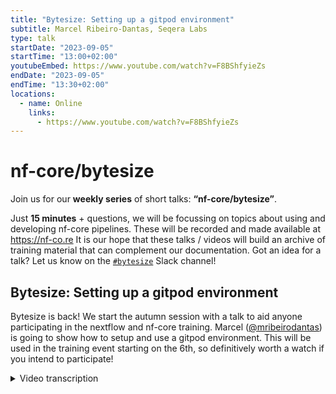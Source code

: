 ```yaml
---
title: "Bytesize: Setting up a gitpod environment"
subtitle: Marcel Ribeiro-Dantas, Seqera Labs
type: talk
startDate: "2023-09-05"
startTime: "13:00+02:00"
youtubeEmbed: https://www.youtube.com/watch?v=F8BShfyieZs
endDate: "2023-09-05"
endTime: "13:30+02:00"
locations:
  - name: Online
    links:
      - https://www.youtube.com/watch?v=F8BShfyieZs
---
```


# nf-core/bytesize

Join us for our **weekly series** of short talks: **“nf-core/bytesize”**.

Just **15 minutes** + questions, we will be focussing on topics about using and developing nf-core pipelines.
These will be recorded and made available at <https://nf-co.re>
It is our hope that these talks / videos will build an archive of training material that can complement our documentation. Got an idea for a talk? Let us know on the [`#bytesize`](https://nfcore.slack.com/channels/bytesize) Slack channel!

## Bytesize: Setting up a gitpod environment

Bytesize is back! We start the autumn session with a talk to aid anyone participating in the nextflow and nf-core training. Marcel ([@mribeirodantas](https://github.com/mribeirodantas)) is going to show how to setup and use a gitpod environment. This will be used in the training event starting on the 6th, so definitively worth a watch if you intend to participate!

<details markdown="1"><summary>Video transcription</summary>
:::note
The content has been edited to make it reader-friendly
:::

[0:01](https://www.youtube.com/watch?v=F8BShfyieZs&t=1)
(host) Hello, everyone, and welcome to the first bytesize in fall. I'm happy to have with me today, Marcel. He's from Seqera Labs and is telling us today how to set up a Gitpod environment, which might be specifically of interest for people who will join the training tomorrow. Off to you.

[0:23](https://www.youtube.com/watch?v=F8BShfyieZs&t=23)
Hello, everyone. It's great to be here again. Gitpod is a very nice product or service, and we've been using it to help people have some hands-on, as-fast-as-possible access to the training material that we have in Nextflow. Some people have some difficulties. They try to look for up-to-date material on how to use Gitpod or how to use Gitpod to access your trainings, the Nextflow community trainings. We decided to provide this bytesize talk so that people can have an up-to-date video tutorial on how to do it and also to get into more details about how Gitpod works, which is something that we don't do during this training because that's not really the focus.

[1:11](https://www.youtube.com/watch?v=F8BShfyieZs&t=71)
I'm going to share my screen and show a bit Gitpod. That's the official website, Gitpod.io. The best way is not the training material, but here to find more details about the pricing and everything else, because it has changed reasonably often in recent months and years. Even though in the training we try to have the most up to date information about how it works, ideally you should come here and check how it works. Because sometimes, even the management of the hours used, they are different. The first thing to do is to sign up. I already have an account. What I did was to compy screens of the process. When you go and click on sign up or sign in, you're going to see the screen, which means you don't really create an account for Gitpod, but you use another account that you already have. In the past, you could only log in with GitHub, but now you can also log in with Bitbucket and GitLab. Once you choose one of these options, you're going to see a window similar to this one. This one is for GitHub, asking you to authorize Gitpod to access your account and so on. Once you click to authorize that, you will get this window asking, okay, so you authorized that, so it synced your GitHub account or Bitbucket account or anything like this with Gitpod. You're going to choose a name, and this is the thing that's relatively recent. You can connect your LinkedIn account with your Gitpod account, and then you get 50 hours of usage per month. If you don't do that, you only get 10 hours per month. It's a bit annoying, but this is more than enough. The 10 hours is more than enough to follow the training, the foundational training. If you want to still use Gitpod often afterwards, then it may not be enough, and you may have to pay, or to connect your LinkedIn account to get the 50 hours per month. But it's not only that. When you're opening, when you're configuring the version of the VS Code, because in the end, Gitpod is going to provide you a VS Code web version in your browser. Here you can pick what's the default version that you want, the theme, and then it's going to ask also some information about you, where you work at and what you're using Gitpod for and so on. In the end, you get the screen which has all these workspaces.

[3:44](https://www.youtube.com/watch?v=F8BShfyieZs&t=224)
What are workspaces? What Gitpod provides to you in the end is not only this web URL or VS Code, but also a virtual machine. You point to Git repository URLs, like GitHub repositories, that have some Gitpod virtual machine prepared for that. Then when you access that, you have one workspace. It may have multiple workspaces for the same repository, so they're all going to appear here. The thing is, when you decide to open one of them, and I'm going to show here one example, so we can go to GitHub, Nextflow, training. When you go to the repository, and we know that the training material, we have a Gitpod for that, you just get the URL, and you add `gitpod.io/#`, and the address of the GitHub repository. Then you're going to have this new workspace window. The detail here that I want to emphasize for you is that here you have some options of what machines you want to use to run this container image that we built for the training material. You have the standard one and the large one. All of those 10 hours or 50 hours that we saw a few minutes ago, you're actually using the standard machine. If you choose the large machine, which has more memory, more storage, and more CPU cores, it's going to be less than 10 hours and less than 50 hours if you connect to your LinkedIn account. It's much better to use this large machine, but be aware that the time is going to be shorter than 10 or 50 hours. I usually use the standard one, and it's pretty fine. You're going to click continue, and then you're going to see this screen loading and building the workspace for you. Preparing, starting. The first time you do that, it's going to take a bit longer. It's pulling the container image, it's going to install some software, it's going to do a few things, and in the end, it's going to provide to you this window. It takes a while for everything to finish because there's more that we want to show to you. Okay, so that's ready now.

[6:21](https://www.youtube.com/watch?v=F8BShfyieZs&t=381)
You can close the debug console here, click on here, and you have access to your terminal, which shows everything you see on the left. We are in the NF-training folder. This is the folder for the hands-on training, which is another training in this platform. We have it here, hands-on training. You're going just compress it here. This is the folder for the foundational training. This one here, the basic Nextflow training workshop. We can see here with the ls output, you're indeed inside this folder here. Once we are inside, then there's all these features that if you already use VS Code, it's all the same. We have the file explorer here. You can click on any of these files to open them. You can close them with this X at the top. If you want to download some file, you can click with the right button or depending how your configure it in your machine, and you have the option here to download the file. It's going to download the file to your computer. You can rename files, you can delete files, you can copy path, you can do lots of things, but all these features are pretty similar to what you have in VS Code, just like these other ones here.

[7:27](https://www.youtube.com/watch?v=F8BShfyieZs&t=447)
We have this computer image that's already pulled, which will be used during the training material for the rnaseq pipeline. We can open a browser here. Some are already installed. You can decide to install others. We have some search control. Anyway, it's VS Code, right? You can create folders, files. There are many things. You could spend a whole day here showing you how this VS Code works. Everything you can do by this last panel here with the right button and so on, but you can also use the terminal. If I want to create a new file named `example.nf`, I can type `code example.nf`, and it will open a new window here for you to type something. You can just save that, and it will appear here, `example.nf`, just like you would do in your machine, typing code for VS Code. Once you do that, you have access to all this amazing environment. It's not your machine. Maybe I don't have Nextflow installed in my laptop, but here I have Nextflow, right? Maybe I don't have Docker installed in my machine, but here I have Docker, right? So, everything is already installed here so that when you're following the training material, which is here, right, when you're following this training material, even if you don't know how to install or maybe you cannot install software in your machine for some reason, or you don't want to mess up the configuration of your computer, you don't have to do anything in your computer. You just go to the Gitpod workspace, this virtual machine, and do everything there because everything is already installed. For example, in the Simple RNAseq workflow that we're going to build at some point in the training, you can just run `nextflow run script1.nf`. You don't have that in your machine, yet, but it's here, right? So, I can just do `nextflow run script1.nf`. It's going to work. It's going to do whatever it says here, showing something, like printing the reads back, right? So, Gitpod allows us to very quickly start practicing Nextflow and to very quickly be able to follow the training material that we have with the recordings and everything that you will soon see.

[10:03](https://www.youtube.com/watch?v=F8BShfyieZs&t=603)
Another interesting thing is to set up your Gitpod instance for your personal GitHub repository. The focus of today is really to show how to use Gitpod for the training material GitHub repository, but it's also interesting to show you what's going on in the background. The first thing is that we have a container image that we created. Here's the training GitHub repository. We can go to Github and we have this Gitpod Dockerfile. This is just the Dockerfile we use with the GitHub action to build this container image. It installs lots of software that are required for the training material, including Conda and Mamba and Nextflow and nf-core tools and a few things, right? That's some configuration. This is the GitHub, the container image. You could do it locally in your machine and push to a container registry, but we have a GitHub action doing that. The interesting thing, though, is that .gitpod.yml file is at the root of your GitHub repository. Here is where you have all the magic happening. You have some workspace location, some information about what you want your VS code to look like and to have and so on. The checkout location in the virtual machine, right? Within a container, of course, you have some interesting things here. Enable for the master default branch, enable for all branches in this repository. Maybe you want to open this GitHub repository with Gitpod, but you want a specific branch, right? No, you don't want master or main. We have lots of things here. Then you have the container image where you will be inside when you open the Gitpod workspace. Here we have the container image that I just showed the Dockerfile to you, right? And a few things, a few tasks, and here's some VS code extension that we want by default, right? So, this .gitpod.yml is where most of the magic happens.

[12:05](https://www.youtube.com/watch?v=F8BShfyieZs&t=725)
But then we also have the other file that we mentioned at the top of the previous file, which is gitpod-ws.code-workspace. Here, for example, I show what folders I want to be automatically opened in the Power Explorer on the left, as we saw a few minutes ago. Then a few settings also. All that you can find in the Gitpod website. You have the resources and docs and so on. Everything you can find here if you want to have a Gitpod instance for your GitHub repository, right? When you do the Gitpod.io/# in the GitHub URL, Gitpod will look for these files, mostly for the .gitpod.yml that we saw here. The other one that it prefers is gitpod-ws. I don't know if there's much more in that talk about it. It's simple, but I agree that without a video tutorial like we did here, it can be challenging to start using gitpod all of a sudden when you want to do the next full training. But we believe that with this bytesize talk, we can have some step-by-step video training like I showed with the print screens of every screen you have when you sign up. But indeed, we have this connect with LinkedIn detail now. It wasn't like that in the past. Some people were trying to follow our courses or training materials and they were like, oh, there's something different here. Why do I have my LinkedIn account and so on? So, I believe that right now if you start to connect with LinkedIn, maybe if you ask for a phone number to confirm. I'm not sure. Someone told me that, but I already have an account, so I can't really be sure. Yeah, I think that's it.

[14:02](https://www.youtube.com/watch?v=F8BShfyieZs&t=842)
If you have any questions, I can answer or maybe focus on something specific that at first seemed not so important to me. But maybe for you, you want to know something else about this gitpod or the training material and so on. Back to you Fran to manage these questions.

[14:22](https://www.youtube.com/watch?v=F8BShfyieZs&t=862)
(host) Thank you very much. Are there any questions from the audience? Maybe I can start with one question from my side first.

(question) There seems to be quite a few files that you have to create in order to get this to work. Is there any easy way where there's like a builder or a wizard that guides you through creating one? Do you know about that?

(answer) Yeah. These files are really if you want to create a Gitpod workspace for your personal project, right? For the training material, everything is done already. They have a command line called GP and they have a command. I think it's `gp build` or something that you run it and it builds the .gitpod.yml for you. In the Gitpod, you go to resources and docs and there are multiple files explaining how to do that. How to build this file, how to test the other ones, how to install extensions, it's all there. It's very useful if you want to maybe have a workspace to play with your Nextflow pipeline, for example, that you are developing. But I want to emphasize that for the workspaces that are already there, like the training material, you don't have to do anything. The only thing you have to do is to sign up for an account and go to the URL gitpod.io/# and the GitHub repository URL of the training material. That's all you have to do. Then the signing up, of course, and waiting for it to load with the page and the builder and so on.

[15:55](https://www.youtube.com/watch?v=F8BShfyieZs&t=955)
(question) We have a question in the chat. Cohen is asking, what is the main advantage over VSCodeplus.dev container?

(answer) That's a hard question, actually, because until a while ago, the obvious difference is that the GitHub code space, they were more expensive, right? So, I'm sorry, I'm confusing VS Code with the code spaces with GitHub. That's a good question. I'm not sure if I remember correctly, I used dev containers, but I think I also use it with code spaces. The thing is, until a while ago, Gitpod was better than the other solutions because it was cheaper. Everyone was more limited, less powerful machines and more expensive than Gitpod. But then recently, things started to change. With GitHub code spaces, for example, they made it, I think, as cheap or maybe cheaper because I think they also provide maybe 55 or 60 hours. I remember when they released the latest change, it was something like, we give you for free the same amount of Gitpod or maybe even a bit more. This was like a killing blow almost, I don't know. Gitpod is still there, of course, and we love it and we use it. But it was a very, I don't know how to say, it was a very strategic move from GitHub. Because now, maybe, a lot of people will use GitHub code spaces, people that before used Gitpod. We even have some GitHub code spaces for, I think, an nf-core documentation if I'm not mistaken. But we're staying with Gitpod because we already have everything working, it's easy and the amount of hours they provide to us is enough for the training material. I can't say it's the best, but it's been working pretty good for us.

(host) Okay, to come back to the question, there may not be an advantage, but it's working pretty well for our purposes.

(speaker) yes

(host) Phil is also giving some comments. By the way, anyone could also unmute themselves so you don't have to write that long. He says that all nf-core pipelines ship with configs and containers, and it's part of the template, so no need to create them for those repos. But repos without configs will just work, it's only if you want to have fancy stuff with the configs. He also says that dev containers is code spaces, but can also run locally, and he's not quite sure. Cohen could confirm that. But one thing is Gitpod is Linux, so if you're on a Mac, it can help, and Gitpod is totally disposable.

(speaker) This is something that I do a lot, actually. For example, I have a Macbook, right, so I'm on an Apple Silicon architecture here. Sometimes when I want to run some pipelines, some things, they go high-wire because the container, the tools used are containers for Linux, and I have MacOS, which means that my Docker is actually running a virtual machine with Linux, and inside running my container. My operating system is emulating all these instructions to the Apple Silicon architecture, so it's a lot of emulation. Using Docker on Mac, if you use MacOS, you know, using Docker on MacOS is not really straightforward, in the sense that things don't work as expected for no apparent reason, sometimes it gets stuck, sometimes it gets longer, sometimes you have weird error. Whenever I'm developing pipelines with Linux containers and so on, or I want to test something, I go to Gitpod, because I get very weird mistakes on MacOS. Just like you said, it's a great place if you want to have a Linux box, a Linux machine to play with, and to run a pipeline to compute something, go to Gitpod. It's very, very nice, and it's disposable, right? When you're done, you just close the workspace, and that's it.

[20:10](https://www.youtube.com/watch?v=F8BShfyieZs&t=1210)
(speaker) One thing that Simon Pierce also replied in the chat, and I think it's very important to emphasize, is that Gitpod is entirely web-based. The same way you don't have to have Nextflow installed, or Docker, you don't have to have the VS-code installed either. You can have just bought this machine, nothing is installed, just the web browser, this is enough. You just open Gitpod and everything will be there for you.

(host) We just got also the confirmation that dev container is locally, or that it's at least possible.

[20:41](https://www.youtube.com/watch?v=F8BShfyieZs&t=1241)
(host) Okay, great. Do we have any other questions from the audience? It seems everything is clear, then I would like to thank you, Marcel, for this nice talk. As usual, I also would like to thank the Chan Zuckerberg Initiative for funding our talks, and for the audience to listen, and for this nice discussion. Thank you very much.

(speaker) Bye everyone, have a nice day.

</details>
